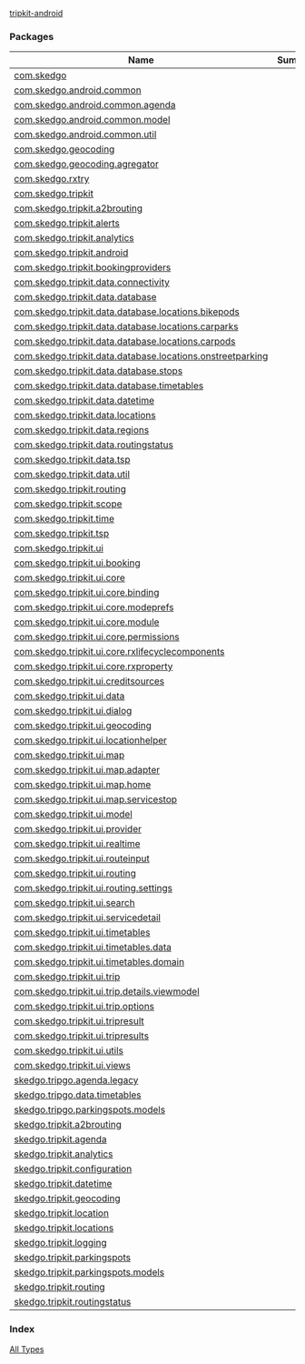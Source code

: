 [tripkit-android](./index.md)

### Packages

| Name | Summary |
|---|---|
| [com.skedgo](com.skedgo/index.md) |  |
| [com.skedgo.android.common](com.skedgo.android.common/index.md) |  |
| [com.skedgo.android.common.agenda](com.skedgo.android.common.agenda/index.md) |  |
| [com.skedgo.android.common.model](com.skedgo.android.common.model/index.md) |  |
| [com.skedgo.android.common.util](com.skedgo.android.common.util/index.md) |  |
| [com.skedgo.geocoding](com.skedgo.geocoding/index.md) |  |
| [com.skedgo.geocoding.agregator](com.skedgo.geocoding.agregator/index.md) |  |
| [com.skedgo.rxtry](com.skedgo.rxtry/index.md) |  |
| [com.skedgo.tripkit](com.skedgo.tripkit/index.md) |  |
| [com.skedgo.tripkit.a2brouting](com.skedgo.tripkit.a2brouting/index.md) |  |
| [com.skedgo.tripkit.alerts](com.skedgo.tripkit.alerts/index.md) |  |
| [com.skedgo.tripkit.analytics](com.skedgo.tripkit.analytics/index.md) |  |
| [com.skedgo.tripkit.android](com.skedgo.tripkit.android/index.md) |  |
| [com.skedgo.tripkit.bookingproviders](com.skedgo.tripkit.bookingproviders/index.md) |  |
| [com.skedgo.tripkit.data.connectivity](com.skedgo.tripkit.data.connectivity/index.md) |  |
| [com.skedgo.tripkit.data.database](com.skedgo.tripkit.data.database/index.md) |  |
| [com.skedgo.tripkit.data.database.locations.bikepods](com.skedgo.tripkit.data.database.locations.bikepods/index.md) |  |
| [com.skedgo.tripkit.data.database.locations.carparks](com.skedgo.tripkit.data.database.locations.carparks/index.md) |  |
| [com.skedgo.tripkit.data.database.locations.carpods](com.skedgo.tripkit.data.database.locations.carpods/index.md) |  |
| [com.skedgo.tripkit.data.database.locations.onstreetparking](com.skedgo.tripkit.data.database.locations.onstreetparking/index.md) |  |
| [com.skedgo.tripkit.data.database.stops](com.skedgo.tripkit.data.database.stops/index.md) |  |
| [com.skedgo.tripkit.data.database.timetables](com.skedgo.tripkit.data.database.timetables/index.md) |  |
| [com.skedgo.tripkit.data.datetime](com.skedgo.tripkit.data.datetime/index.md) |  |
| [com.skedgo.tripkit.data.locations](com.skedgo.tripkit.data.locations/index.md) |  |
| [com.skedgo.tripkit.data.regions](com.skedgo.tripkit.data.regions/index.md) |  |
| [com.skedgo.tripkit.data.routingstatus](com.skedgo.tripkit.data.routingstatus/index.md) |  |
| [com.skedgo.tripkit.data.tsp](com.skedgo.tripkit.data.tsp/index.md) |  |
| [com.skedgo.tripkit.data.util](com.skedgo.tripkit.data.util/index.md) |  |
| [com.skedgo.tripkit.routing](com.skedgo.tripkit.routing/index.md) |  |
| [com.skedgo.tripkit.scope](com.skedgo.tripkit.scope/index.md) |  |
| [com.skedgo.tripkit.time](com.skedgo.tripkit.time/index.md) |  |
| [com.skedgo.tripkit.tsp](com.skedgo.tripkit.tsp/index.md) |  |
| [com.skedgo.tripkit.ui](com.skedgo.tripkit.ui/index.md) |  |
| [com.skedgo.tripkit.ui.booking](com.skedgo.tripkit.ui.booking/index.md) |  |
| [com.skedgo.tripkit.ui.core](com.skedgo.tripkit.ui.core/index.md) |  |
| [com.skedgo.tripkit.ui.core.binding](com.skedgo.tripkit.ui.core.binding/index.md) |  |
| [com.skedgo.tripkit.ui.core.modeprefs](com.skedgo.tripkit.ui.core.modeprefs/index.md) |  |
| [com.skedgo.tripkit.ui.core.module](com.skedgo.tripkit.ui.core.module/index.md) |  |
| [com.skedgo.tripkit.ui.core.permissions](com.skedgo.tripkit.ui.core.permissions/index.md) |  |
| [com.skedgo.tripkit.ui.core.rxlifecyclecomponents](com.skedgo.tripkit.ui.core.rxlifecyclecomponents/index.md) |  |
| [com.skedgo.tripkit.ui.core.rxproperty](com.skedgo.tripkit.ui.core.rxproperty/index.md) |  |
| [com.skedgo.tripkit.ui.creditsources](com.skedgo.tripkit.ui.creditsources/index.md) |  |
| [com.skedgo.tripkit.ui.data](com.skedgo.tripkit.ui.data/index.md) |  |
| [com.skedgo.tripkit.ui.dialog](com.skedgo.tripkit.ui.dialog/index.md) |  |
| [com.skedgo.tripkit.ui.geocoding](com.skedgo.tripkit.ui.geocoding/index.md) |  |
| [com.skedgo.tripkit.ui.locationhelper](com.skedgo.tripkit.ui.locationhelper/index.md) |  |
| [com.skedgo.tripkit.ui.map](com.skedgo.tripkit.ui.map/index.md) |  |
| [com.skedgo.tripkit.ui.map.adapter](com.skedgo.tripkit.ui.map.adapter/index.md) |  |
| [com.skedgo.tripkit.ui.map.home](com.skedgo.tripkit.ui.map.home/index.md) |  |
| [com.skedgo.tripkit.ui.map.servicestop](com.skedgo.tripkit.ui.map.servicestop/index.md) |  |
| [com.skedgo.tripkit.ui.model](com.skedgo.tripkit.ui.model/index.md) |  |
| [com.skedgo.tripkit.ui.provider](com.skedgo.tripkit.ui.provider/index.md) |  |
| [com.skedgo.tripkit.ui.realtime](com.skedgo.tripkit.ui.realtime/index.md) |  |
| [com.skedgo.tripkit.ui.routeinput](com.skedgo.tripkit.ui.routeinput/index.md) |  |
| [com.skedgo.tripkit.ui.routing](com.skedgo.tripkit.ui.routing/index.md) |  |
| [com.skedgo.tripkit.ui.routing.settings](com.skedgo.tripkit.ui.routing.settings/index.md) |  |
| [com.skedgo.tripkit.ui.search](com.skedgo.tripkit.ui.search/index.md) |  |
| [com.skedgo.tripkit.ui.servicedetail](com.skedgo.tripkit.ui.servicedetail/index.md) |  |
| [com.skedgo.tripkit.ui.timetables](com.skedgo.tripkit.ui.timetables/index.md) |  |
| [com.skedgo.tripkit.ui.timetables.data](com.skedgo.tripkit.ui.timetables.data/index.md) |  |
| [com.skedgo.tripkit.ui.timetables.domain](com.skedgo.tripkit.ui.timetables.domain/index.md) |  |
| [com.skedgo.tripkit.ui.trip](com.skedgo.tripkit.ui.trip/index.md) |  |
| [com.skedgo.tripkit.ui.trip.details.viewmodel](com.skedgo.tripkit.ui.trip.details.viewmodel/index.md) |  |
| [com.skedgo.tripkit.ui.trip.options](com.skedgo.tripkit.ui.trip.options/index.md) |  |
| [com.skedgo.tripkit.ui.tripresult](com.skedgo.tripkit.ui.tripresult/index.md) |  |
| [com.skedgo.tripkit.ui.tripresults](com.skedgo.tripkit.ui.tripresults/index.md) |  |
| [com.skedgo.tripkit.ui.utils](com.skedgo.tripkit.ui.utils/index.md) |  |
| [com.skedgo.tripkit.ui.views](com.skedgo.tripkit.ui.views/index.md) |  |
| [skedgo.tripgo.agenda.legacy](skedgo.tripgo.agenda.legacy/index.md) |  |
| [skedgo.tripgo.data.timetables](skedgo.tripgo.data.timetables/index.md) |  |
| [skedgo.tripgo.parkingspots.models](skedgo.tripgo.parkingspots.models/index.md) |  |
| [skedgo.tripkit.a2brouting](skedgo.tripkit.a2brouting/index.md) |  |
| [skedgo.tripkit.agenda](skedgo.tripkit.agenda/index.md) |  |
| [skedgo.tripkit.analytics](skedgo.tripkit.analytics/index.md) |  |
| [skedgo.tripkit.configuration](skedgo.tripkit.configuration/index.md) |  |
| [skedgo.tripkit.datetime](skedgo.tripkit.datetime/index.md) |  |
| [skedgo.tripkit.geocoding](skedgo.tripkit.geocoding/index.md) |  |
| [skedgo.tripkit.location](skedgo.tripkit.location/index.md) |  |
| [skedgo.tripkit.locations](skedgo.tripkit.locations/index.md) |  |
| [skedgo.tripkit.logging](skedgo.tripkit.logging/index.md) |  |
| [skedgo.tripkit.parkingspots](skedgo.tripkit.parkingspots/index.md) |  |
| [skedgo.tripkit.parkingspots.models](skedgo.tripkit.parkingspots.models/index.md) |  |
| [skedgo.tripkit.routing](skedgo.tripkit.routing/index.md) |  |
| [skedgo.tripkit.routingstatus](skedgo.tripkit.routingstatus/index.md) |  |

### Index

[All Types](alltypes/index.md)